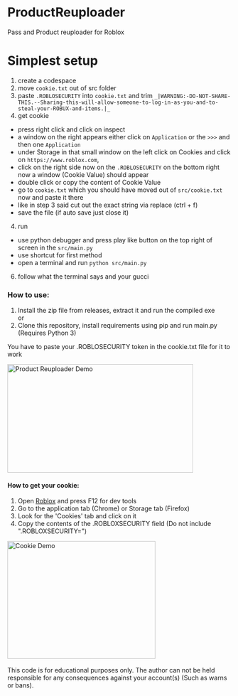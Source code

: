 # ProductReuploader
Pass and Product reuploader for Roblox

# Simplest setup
1. create a codespace
2. move `cookie.txt` out of src folder
3. paste `.ROBLOSECURITY` into `cookie.txt` and trim `_|WARNING:-DO-NOT-SHARE-THIS.--Sharing-this-will-allow-someone-to-log-in-as-you-and-to-steal-your-ROBUX-and-items.|_`
3. get cookie
  - press right click and click on inspect
  - a window on the right appears either click on `Application` or the `>>>` and then one `Application`
  - under Storage in that small window on the left click on Cookies and click on `https://www.roblox.com`,
  - click on the right side now on the `.ROBLOSECURITY` on the bottom right now a window (Cookie Value) should appear
  - double click or copy the content of Cookie Value
  - go to `cookie.txt` which you should have moved out of `src/cookie.txt` now and paste it there
  - like in step 3 said cut out the exact string via replace (ctrl + f)
  - save the file (if auto save just close it)
4. run
  - use python debugger and press play like button on the top right of screen in the `src/main.py`
  - use shortcut for first method
  - open a terminal and run `python src/main.py`
6. follow what the terminal says and your gucci  

<h3>How to use:</h3>
<ol>
<li>Install the zip file from releases, extract it and run the compiled exe</li>
  or
<li>Clone this repository, install requirements using pip and run main.py (Requires Python 3)</li>
</ol>

You have to paste your .ROBLOSECURITY token in the cookie.txt file for it to work

<img src="https://github.com/user-attachments/assets/99f44bd7-9270-4f90-80ef-e23c8d8ad304" width="418" height="244" alt="Product Reuploader Demo">

<h4>How to get your cookie:</h4>
<ol>
<li>Open <a href="https://www.roblox.com/home">Roblox</a> and press F12 for dev tools</li>
<li>Go to the application tab (Chrome) or Storage tab (Firefox)</li>
<li>Look for the 'Cookies' tab and click on it</li>
<li>Copy the contents of the .ROBLOXSECURITY field (Do not include ".ROBLOXSECURITY=")</li>
</ol>

<img src="https://github.com/user-attachments/assets/2c0dc8fc-7c09-4284-b6e8-f2e7d57df6ab" width="333" height="265" alt="Cookie Demo">
<br></br>
This code is for educational purposes only.
The author can not be held responsible for any consequences against your account(s) (Such as warns or bans).
